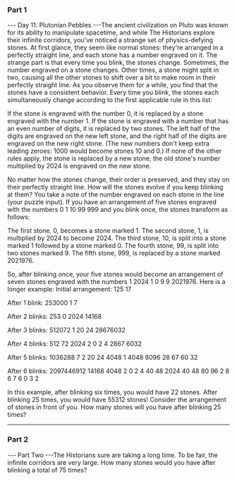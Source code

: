 ### Part 1

--- Day 11: Plutonian Pebbles ---The ancient civilization on Pluto was known for its ability to manipulate spacetime, and while The Historians explore their infinite corridors, you've noticed a strange set of physics-defying stones.
At first glance, they seem like normal stones: they're arranged in a perfectly straight line, and each stone has a number engraved on it.
The strange part is that every time you blink, the stones change.
Sometimes, the number engraved on a stone changes. Other times, a stone might split in two, causing all the other stones to shift over a bit to make room in their perfectly straight line.
As you observe them for a while, you find that the stones have a consistent behavior. Every time you blink, the stones each simultaneously change according to the first applicable rule in this list:

If the stone is engraved with the number 0, it is replaced by a stone engraved with the number 1.
If the stone is engraved with a number that has an even number of digits, it is replaced by two stones. The left half of the digits are engraved on the new left stone, and the right half of the digits are engraved on the new right stone. (The new numbers don't keep extra leading zeroes: 1000 would become stones 10 and 0.)
If none of the other rules apply, the stone is replaced by a new stone; the old stone's number multiplied by 2024 is engraved on the new stone.

No matter how the stones change, their order is preserved, and they stay on their perfectly straight line.
How will the stones evolve if you keep blinking at them? You take a note of the number engraved on each stone in the line (your puzzle input).
If you have an arrangement of five stones engraved with the numbers 0 1 10 99 999 and you blink once, the stones transform as follows:

The first stone, 0, becomes a stone marked 1.
The second stone, 1, is multiplied by 2024 to become 2024.
The third stone, 10, is split into a stone marked 1 followed by a stone marked 0.
The fourth stone, 99, is split into two stones marked 9.
The fifth stone, 999, is replaced by a stone marked 2021976.

So, after blinking once, your five stones would become an arrangement of seven stones engraved with the numbers 1 2024 1 0 9 9 2021976.
Here is a longer example:
Initial arrangement:
125 17

After 1 blink:
253000 1 7

After 2 blinks:
253 0 2024 14168

After 3 blinks:
512072 1 20 24 28676032

After 4 blinks:
512 72 2024 2 0 2 4 2867 6032

After 5 blinks:
1036288 7 2 20 24 4048 1 4048 8096 28 67 60 32

After 6 blinks:
2097446912 14168 4048 2 0 2 4 40 48 2024 40 48 80 96 2 8 6 7 6 0 3 2

In this example, after blinking six times, you would have 22 stones. After blinking 25 times, you would have 55312 stones!
Consider the arrangement of stones in front of you. How many stones will you have after blinking 25 times?


---

### Part 2

--- Part Two ---The Historians sure are taking a long time. To be fair, the infinite corridors are very large.
How many stones would you have after blinking a total of 75 times?
